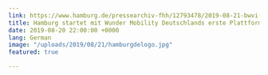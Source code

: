 ```yaml
---
link: https://www.hamburg.de/pressearchiv-fhh/12793478/2019-08-21-bwvi-mobilitaetsdienste/
title: Hamburg startet mit Wunder Mobility Deutschlands erste Plattform
date: 2019-08-20 22:00:00 +0000
lang: German
image: "/uploads/2019/08/21/hamburgdelogo.jpg"
featured: true

---
```

